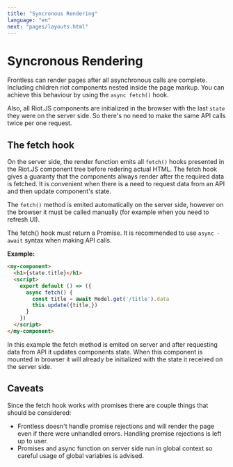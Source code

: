 ```yaml
---
title: "Syncronous Rendering"
language: "en"
next: "pages/layouts.html"
---
```


# Syncronous Rendering

Frontless can render pages after all asynchronous calls are complete. Including children riot components nested inside the page markup.
You can achieve this behaviour by using the `async fetch()` hook. 

Also, all Riot.JS components are initialized in the browser with the last `state` they were on the server side. So there's no need to make the same API calls twice per one request. 


## The fetch hook

On the server side, the render function emits all `fetch()` hooks presented in the Riot.JS component tree before redering actual HTML.
The fetch hook gives a guaranty that the components always render after the required data is fetched. 
It is convenient when there is a need to request data from an API and then update component's state.

The `fetch()` method is emited automatically on the server side, however on the browser it must be called manually (for example when you need to refresh UI).

The fetch() hook must return a Promise. It is recommended to use `async - await` syntax when making API calls.

**Example:**

```html
<my-component>
  <h1>{state.title}</h1>
  <script>
    export default () => ({
      async fetch() {
        const title = await Model.get('/title').data
        this.update({title,})
      }
    })
  </script>
</my-component>
```

In this example the fetch method is emited on server and after requesting data from API it updates components state. 
When this component is mounted in browser it will already be initialized with the state it received on the server side.

## Caveats

Since the fetch hook works with promises there are couple things that should be considered:

- Frontless doesn't handle promise rejections and will render the page even if there were unhandled errors. Handling promise rejections is left up to user.
- Promises and async function on server side run in global context so careful usage of global variables is advised.

